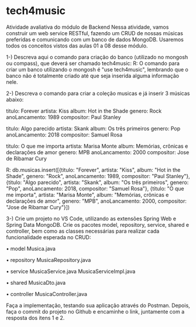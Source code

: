 # tech4music

Atividade avaliativa do módulo de Backend
Nessa atividade, vamos construir um web service RESTful, fazendo um CRUD de nossas músicas preferidas e comunicando com um banco de dados MongoDB.
Usaremos todos os conceitos vistos das aulas 01 a 08 desse módulo.

1-) Descreva aqui o comando para criação do banco (utilizado no mongosh ou compass), que deverá ser chamado tech4music:
R: O comando para criar um banco utilizando o mongosh é "use tech4music", lembrando que o banco não é totalmente criado até que seja inserida alguma informação nele.

2-) Descreva o comando para criar a coleção musicas e já inserir 3 músicas abaixo:

titulo: Forever
artista: Kiss
album: Hot in the Shade
genero: Rock
anoLancamento: 1989
compositor: Paul Stanley

titulo: Algo parecido
artista: Skank
album: Os três primeiros
genero: Pop
anoLancamento: 2018
compositor: Samuel Rosa

titulo: O que me importa
artista: Marisa Monte
album: Memórias, crônicas e declarações de amor
genero: MPB
anoLancamento: 2000
compositor: Jose de Ribamar Cury


R: db.musicas.insert([{titulo: "Forever", artista: "Kiss", album: "Hot in the Shade", genero: "Rock", anoLancamento: 1989, compositor: "Paul Stanley"}, {titulo: "Algo parecido", artista: "Skank", album: "Os três primeiros", genero: "Pop", anoLancamento: 2018, compositor: "Samuel Rosa"}, {titulo: "O que me importa", artista: "Marisa Monte", album: "Memórias, crônicas e declarações de amor", genero: "MPB", anoLancamento: 2000, compositor: "Jose de Ribamar Cury"}])

3-) Crie um projeto no VS Code, utilizando as extensões Spring Web e Spring Data MongoDB. Crie os pacotes model, repository, service, shared e controller, bem como as classes necessárias para realizar cada funcionalidade esperada no CRUD:

• model
Musica.java

• repository
MusicaRepository.java

• service
MusicaService.java
MusicaServiceImpl.java

• shared
MusicaDto.java

• controller
MusicaController.java

Faça a implementação, testando sua aplicação através do Postman.
Depois, faça o commit do projeto no Github e encaminhe o link, juntamente com a resposta dos itens 1 e 2.

